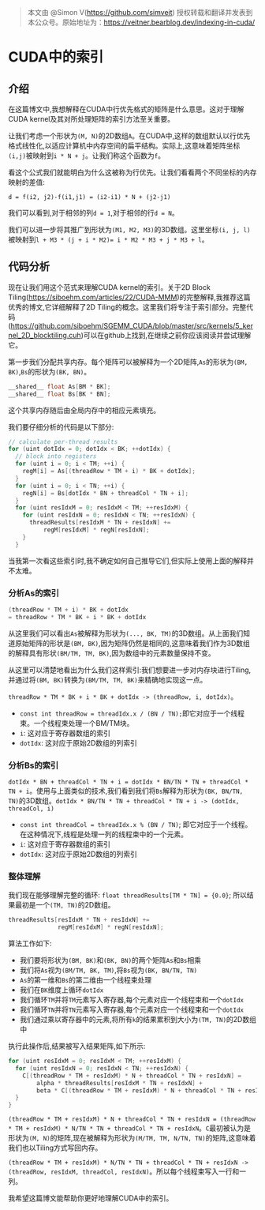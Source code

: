 > 本文由 @Simon V(https://github.com/simveit) 授权转载和翻译并发表到本公众号。原始地址为：https://veitner.bearblog.dev/indexing-in-cuda/

# CUDA中的索引

## 介绍

在这篇博文中,我想解释在CUDA中行优先格式的矩阵是什么意思。这对于理解CUDA kernel及其对所处理矩阵的索引方法至关重要。

让我们考虑一个形状为`(M, N)`的2D数组`A`。在CUDA中,这样的数组默认以行优先格式线性化,以适应计算机中内存空间的扁平结构。实际上,这意味着矩阵坐标`(i,j)`被映射到`i * N + j`。让我们称这个函数为`f`。

看这个公式我们就能明白为什么这被称为行优先。让我们看看两个不同坐标的内存映射的差值:

```shell
d = f(i2, j2)-f(i1,j1) = (i2-i1) * N + (j2-j1)
```

我们可以看到,对于相邻的列`d = 1`,对于相邻的行`d = N`。

我们可以进一步将其推广到形状为`(M1, M2, M3)`的3D数组。这里坐标`(i, j, l)`被映射到`l + M3 * (j + i * M2)= i * M2 * M3 + j * M3 + l`。

## 代码分析

现在让我们用这个范式来理解CUDA kernel的索引。关于2D Block Tiling(https://siboehm.com/articles/22/CUDA-MMM)的完整解释,我推荐这篇优秀的博文,它详细解释了2D Tiling的概念。这里我们将专注于索引部分。完整代码(https://github.com/siboehm/SGEMM_CUDA/blob/master/src/kernels/5_kernel_2D_blocktiling.cuh)可以在github上找到,在继续之前你应该阅读并尝试理解它。

第一步我们分配共享内存。每个矩阵可以被解释为一个2D矩阵,`As`的形状为`(BM, BK)`,`Bs`的形状为`(BK, BN)`。

```c++
__shared__ float As[BM * BK];
__shared__ float Bs[BK * BN];
```

这个共享内存随后由全局内存中的相应元素填充。

我们要仔细分析的代码是以下部分:

```c++
// calculate per-thread results
for (uint dotIdx = 0; dotIdx < BK; ++dotIdx) {
  // block into registers
  for (uint i = 0; i < TM; ++i) {
    regM[i] = As[(threadRow * TM + i) * BK + dotIdx];
  }
  for (uint i = 0; i < TN; ++i) {
    regN[i] = Bs[dotIdx * BN + threadCol * TN + i];
  }
  for (uint resIdxM = 0; resIdxM < TM; ++resIdxM) {
    for (uint resIdxN = 0; resIdxN < TN; ++resIdxN) {
      threadResults[resIdxM * TN + resIdxN] +=
          regM[resIdxM] * regN[resIdxN];
    }
  }
```

当我第一次看这些索引时,我不确定如何自己推导它们,但实际上使用上面的解释并不太难。

### 分析As的索引

```c++
(threadRow * TM + i) * BK + dotIdx
= threadRow * TM * BK + i * BK + dotIdx
```

从这里我们可以看出`As`被解释为形状为`(..., BK, TM)`的3D数组。从上面我们知道原始矩阵的形状是`(BM, BK)`,因为矩阵仍然是相同的,这意味着我们作为3D数组的解释具有形状`(BM/TM, TM, BK)`,因为数组中的元素数量保持不变。

从这里可以清楚地看出为什么我们这样索引:我们想要进一步对内存块进行Tiling,并通过将`(BM, BK)`转换为`(BM/TM, TM, BK)`来精确地实现这一点。

`threadRow * TM * BK + i * BK + dotIdx -> (threadRow, i, dotIdx)`。

- `const int threadRow = threadIdx.x / (BN / TN);`即它对应于一个线程束。一个线程束处理一个BM/TM块。
- `i`: 这对应于寄存器数组的索引
- `dotIdx`: 这对应于原始2D数组的列索引

### 分析Bs的索引

`dotIdx * BN + threadCol * TN + i = dotIdx * BN/TN * TN + threadCol * TN + i`。使用与上面类似的技术,我们看到我们将`Bs`解释为形状为`(BK, BN/TN, TN)`的3D数组。`dotIdx * BN/TN * TN + threadCol * TN + i -> (dotIdx, threadCol, i)`

- `const int threadCol = threadIdx.x % (BN / TN)`; 即它对应于一个线程。在这种情况下,线程是处理一列的线程束中的一个元素。
- `i`: 这对应于寄存器数组的索引
- `dotIdx`: 这对应于原始2D数组的列索引

### 整体理解

我们现在能够理解完整的循环: `float threadResults[TM * TN] = {0.0}`; 所以结果最初是一个`(TM, TN)`的2D数组。

```c++
threadResults[resIdxM * TN + resIdxN] +=
              regM[resIdxM] * regN[resIdxN];
```

算法工作如下:

- 我们要将形状为`(BM, BK)`和`(BK, BN)`的两个矩阵`As`和`Bs`相乘
- 我们将`As`视为`(BM/TM, BK, TM)`,将`Bs`视为`(BK, BN/TN, TN)`
- `As`的第一维和`Bs`的第二维由一个线程束处理
- 我们在`BK`维度上循环`dotIdx`
- 我们循环`TM`并将`TM`元素写入寄存器,每个元素对应一个线程束和一个`dotIdx`
- 我们循环`TN`并将`TN`元素写入寄存器,每个元素对应一个线程束和一个`dotIdx`
- 我们通过乘以寄存器中的元素,将所有`k`的结果累积到大小为`(TM, TN)`的2D数组中

执行此操作后,结果被写入结果矩阵,如下所示:

```c++
for (uint resIdxM = 0; resIdxM < TM; ++resIdxM) {
  for (uint resIdxN = 0; resIdxN < TN; ++resIdxN) {
    C[(threadRow * TM + resIdxM) * N + threadCol * TN + resIdxN] =
        alpha * threadResults[resIdxM * TN + resIdxN] +
        beta * C[(threadRow * TM + resIdxM) * N + threadCol * TN + resIdxN];
  }
}
```

`(threadRow * TM + resIdxM) * N + threadCol * TN + resIdxN = (threadRow * TM + resIdxM) * N/TN * TN + threadCol * TN + resIdxN`。`C`最初被认为是形状为`(M, N)`的矩阵,现在被解释为形状为`(M/TM, TM, N/TN, TN)`的矩阵,这意味着我们也以Tiling方式写回内存。

`(threadRow * TM + resIdxM) * N/TN * TN + threadCol * TN + resIdxN -> (threadRow, resIdxM, threadCol, resIdxN)`。所以每个线程束写入一行和一列。

我希望这篇博文能帮助你更好地理解CUDA中的索引。













